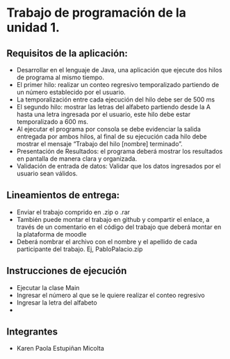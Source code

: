 
# Trabajo de programación de la unidad 1.

## Requisitos de la aplicación:

* Desarrollar en el lenguaje de Java, una aplicación que ejecute dos hilos de programa al mismo tiempo.
* El primer hilo: realizar un conteo regresivo temporalizado partiendo de un número establecido por el usuario.
* La temporalización entre cada ejecución del hilo debe ser de 500 ms
* El segundo hilo: mostrar las letras del alfabeto partiendo desde la A hasta una letra ingresada por el usuario, este hilo debe estar temporalizado a 600 ms.
* Al ejecutar el programa por consola se debe evidenciar la salida entregada por ambos hilos, al final de su ejecución cada hilo debe mostrar el mensaje “Trabajo del hilo [nombre] terminado”.
* Presentación de Resultados: el programa deberá mostrar los resultados en pantalla de manera clara y organizada.
* Validación de entrada de datos: Validar que los datos ingresados por el usuario sean válidos.
## Lineamientos de entrega:

* Enviar el trabajo comprido en .zip o .rar
* También puede montar el trabajo en github y compartir el enlace, a través de un comentario en el código del trabajo que deberá montar en la plataforma de moodle
* Deberá nombrar el archivo con el nombre y el apellido de cada participante del trabajo. Ej, PabloPalacio.zip

## Instrucciones de ejecución

* Ejecutar la clase Main
* Ingresar el número al que se le quiere realizar el conteo regresivo
* Ingresar la letra del alfabeto
* 
## Integrantes

* Karen Paola Estupiñan Micolta